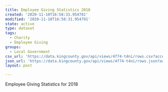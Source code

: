 ```yaml
---
title: Employee Giving Statistics 2018
created: '2020-11-10T16:58:31.954781'
modified: '2020-11-10T16:58:31.954791'
state: active
type: dataset
tags:
  - Charity
  - Employee Giving
groups:
  - Local Government
csv_url: 'https://data.kingcounty.gov/api/views/4f74-t4ni/rows.csv?accessType=DOWNLOAD'
json_url: 'https://data.kingcounty.gov/api/views/4f74-t4ni/rows.json?accessType=DOWNLOAD'
layout: post

---
```

Employee Giving Statistics for 2018
